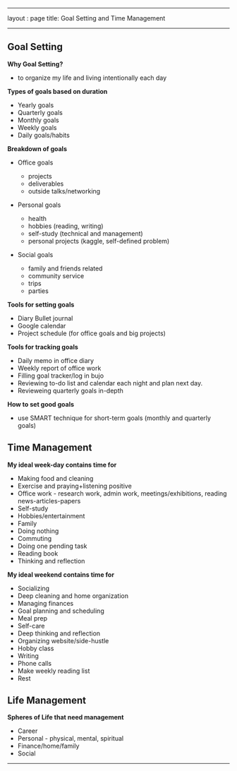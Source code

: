 
---
layout : page
title: Goal Setting and Time Management

---
## Goal Setting

**Why Goal Setting?**
* to organize my life and living intentionally each day

**Types of goals based on duration**
 * Yearly goals
 * Quarterly goals
 * Monthly goals
 * Weekly goals
 * Daily goals/habits
 
**Breakdown of goals**
 * Office goals 
    * projects
    * deliverables
    * outside talks/networking
    
 * Personal goals
    * health
    * hobbies (reading, writing)
    * self-study (technical and management)
    * personal projects (kaggle, self-defined problem)
  
 * Social goals
    * family and friends related
    * community service
    * trips
    * parties
  
 **Tools for setting goals**
  * Diary Bullet journal
  * Google calendar
  * Project schedule (for office goals and big projects)
  
  **Tools for tracking goals**
   * Daily memo in office diary
   * Weekly report of office work
   * Filling goal tracker/log in bujo
   * Reviewing to-do list and calendar each night and plan next day.
   * Revieweing quarterly goals in-depth 
   
   **How to set good goals**
   
   * use SMART technique for short-term goals (monthly and quarterly goals)
    
   ## Time Management
   
   **My ideal week-day contains time for**
   * Making food and cleaning
   * Exercise and praying+listening positive
   * Office work - research work, admin work, meetings/exhibitions, reading news-articles-papers
   * Self-study 
   * Hobbies/entertainment
   * Family
   * Doing nothing
   * Commuting 
   * Doing one pending task
   * Reading book
   * Thinking and reflection
   
   **My ideal weekend contains time for**
   * Socializing
   * Deep cleaning and home organization
   * Managing finances
   * Goal planning and scheduling
   * Meal prep
   * Self-care
   * Deep thinking and reflection
   * Organizing website/side-hustle
   * Hobby class
   * Writing
   * Phone calls
   * Make weekly reading list
   * Rest
 
## Life Management

**Spheres of Life that need management**
* Career
* Personal - physical, mental, spiritual
* Finance/home/family
* Social
---
